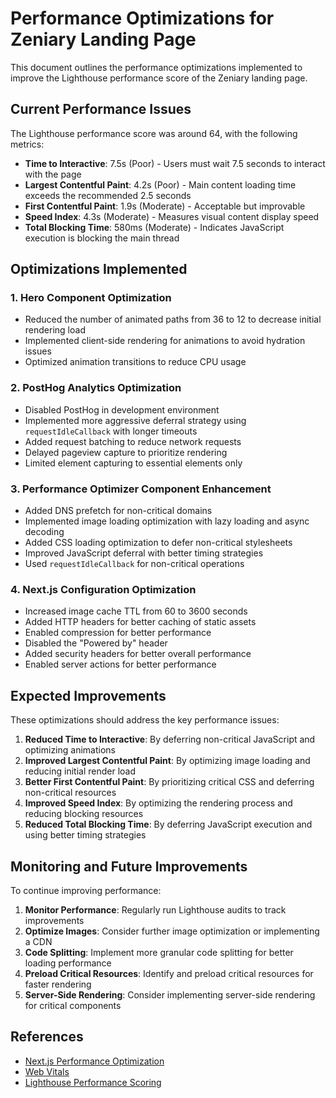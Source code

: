 # Performance Optimizations for Zeniary Landing Page

This document outlines the performance optimizations implemented to improve the Lighthouse performance score of the Zeniary landing page.

## Current Performance Issues

The Lighthouse performance score was around 64, with the following metrics:

- **Time to Interactive**: 7.5s (Poor) - Users must wait 7.5 seconds to interact with the page
- **Largest Contentful Paint**: 4.2s (Poor) - Main content loading time exceeds the recommended 2.5 seconds
- **First Contentful Paint**: 1.9s (Moderate) - Acceptable but improvable
- **Speed Index**: 4.3s (Moderate) - Measures visual content display speed
- **Total Blocking Time**: 580ms (Moderate) - Indicates JavaScript execution is blocking the main thread

## Optimizations Implemented

### 1. Hero Component Optimization

- Reduced the number of animated paths from 36 to 12 to decrease initial rendering load
- Implemented client-side rendering for animations to avoid hydration issues
- Optimized animation transitions to reduce CPU usage

### 2. PostHog Analytics Optimization

- Disabled PostHog in development environment
- Implemented more aggressive deferral strategy using `requestIdleCallback` with longer timeouts
- Added request batching to reduce network requests
- Delayed pageview capture to prioritize rendering
- Limited element capturing to essential elements only

### 3. Performance Optimizer Component Enhancement

- Added DNS prefetch for non-critical domains
- Implemented image loading optimization with lazy loading and async decoding
- Added CSS loading optimization to defer non-critical stylesheets
- Improved JavaScript deferral with better timing strategies
- Used `requestIdleCallback` for non-critical operations

### 4. Next.js Configuration Optimization

- Increased image cache TTL from 60 to 3600 seconds
- Added HTTP headers for better caching of static assets
- Enabled compression for better performance
- Disabled the "Powered by" header
- Added security headers for better overall performance
- Enabled server actions for better performance

## Expected Improvements

These optimizations should address the key performance issues:

1. **Reduced Time to Interactive**: By deferring non-critical JavaScript and optimizing animations
2. **Improved Largest Contentful Paint**: By optimizing image loading and reducing initial render load
3. **Better First Contentful Paint**: By prioritizing critical CSS and deferring non-critical resources
4. **Improved Speed Index**: By optimizing the rendering process and reducing blocking resources
5. **Reduced Total Blocking Time**: By deferring JavaScript execution and using better timing strategies

## Monitoring and Future Improvements

To continue improving performance:

1. **Monitor Performance**: Regularly run Lighthouse audits to track improvements
2. **Optimize Images**: Consider further image optimization or implementing a CDN
3. **Code Splitting**: Implement more granular code splitting for better loading performance
4. **Preload Critical Resources**: Identify and preload critical resources for faster rendering
5. **Server-Side Rendering**: Consider implementing server-side rendering for critical components

## References

- [Next.js Performance Optimization](https://nextjs.org/docs/advanced-features/performance)
- [Web Vitals](https://web.dev/vitals/)
- [Lighthouse Performance Scoring](https://developer.chrome.com/docs/lighthouse/performance/performance-scoring/)
